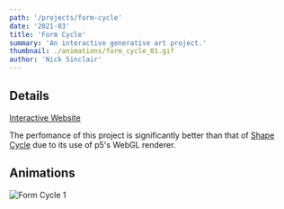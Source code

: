 ```yaml
---
path: '/projects/form-cycle'
date: '2021-03'
title: 'Form Cycle'
summary: 'An interactive generative art project.'
thumbnail: ./animations/form_cycle_01.gif
author: 'Nick Sinclair'
---
```


## Details

[Interactive Website](https://nicksinclair.github.io/form-cycle)

The perfomance of this project is significantly better than that of [Shape Cycle](nicksinclair.github.io/projects/shape-grid) due to its use of p5's WebGL renderer.

## Animations

![Form Cycle 1](./animations/form_cycle_01.gif)
